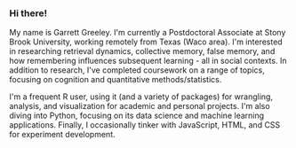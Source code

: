 ### Hi there!

My name is Garrett Greeley. I'm currently a Postdoctoral Associate at Stony Brook University, working remotely from Texas (Waco area). I'm interested in researching retrieval dynamics, collective memory, false memory, and how remembering influences subsequent learning - all in social contexts. In addition to research, I've completed coursework on a range of topics, focusing on cognition and quantitative methods/statistics.

I'm a frequent R user, using it (and a variety of packages) for wrangling, analysis, and visualization for academic and personal projects. I'm also diving into Python, focusing on its data science and machine learning applications. Finally, I occasionally tinker with JavaScript, HTML, and CSS for experiment development.
